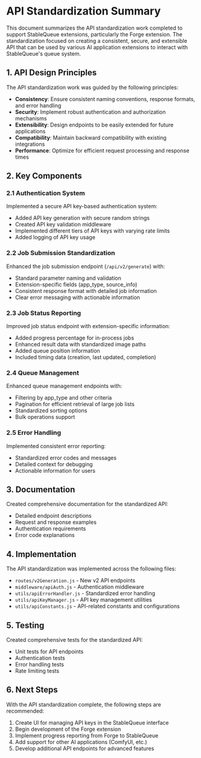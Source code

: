 # API Standardization Summary

This document summarizes the API standardization work completed to support StableQueue extensions, particularly the Forge extension. The standardization focused on creating a consistent, secure, and extensible API that can be used by various AI application extensions to interact with StableQueue's queue system.

## 1. API Design Principles

The API standardization work was guided by the following principles:

- **Consistency**: Ensure consistent naming conventions, response formats, and error handling
- **Security**: Implement robust authentication and authorization mechanisms
- **Extensibility**: Design endpoints to be easily extended for future applications
- **Compatibility**: Maintain backward compatibility with existing integrations
- **Performance**: Optimize for efficient request processing and response times

## 2. Key Components

### 2.1 Authentication System

Implemented a secure API key-based authentication system:

- Added API key generation with secure random strings
- Created API key validation middleware
- Implemented different tiers of API keys with varying rate limits
- Added logging of API key usage

### 2.2 Job Submission Standardization

Enhanced the job submission endpoint (`/api/v2/generate`) with:

- Standard parameter naming and validation
- Extension-specific fields (app_type, source_info)
- Consistent response format with detailed job information
- Clear error messaging with actionable information

### 2.3 Job Status Reporting

Improved job status endpoint with extension-specific information:

- Added progress percentage for in-process jobs
- Enhanced result data with standardized image paths
- Added queue position information
- Included timing data (creation, last updated, completion)

### 2.4 Queue Management

Enhanced queue management endpoints with:

- Filtering by app_type and other criteria
- Pagination for efficient retrieval of large job lists
- Standardized sorting options
- Bulk operations support

### 2.5 Error Handling

Implemented consistent error reporting:

- Standardized error codes and messages
- Detailed context for debugging
- Actionable information for users

## 3. Documentation

Created comprehensive documentation for the standardized API:

- Detailed endpoint descriptions
- Request and response examples
- Authentication requirements
- Error code explanations

## 4. Implementation

The API standardization was implemented across the following files:

- `routes/v2Generation.js` - New v2 API endpoints
- `middleware/apiAuth.js` - Authentication middleware
- `utils/apiErrorHandler.js` - Standardized error handling
- `utils/apiKeyManager.js` - API key management utilities
- `utils/apiConstants.js` - API-related constants and configurations

## 5. Testing

Created comprehensive tests for the standardized API:

- Unit tests for API endpoints
- Authentication tests
- Error handling tests
- Rate limiting tests

## 6. Next Steps

With the API standardization complete, the following steps are recommended:

1. Create UI for managing API keys in the StableQueue interface
2. Begin development of the Forge extension
3. Implement progress reporting from Forge to StableQueue
4. Add support for other AI applications (ComfyUI, etc.)
5. Develop additional API endpoints for advanced features 